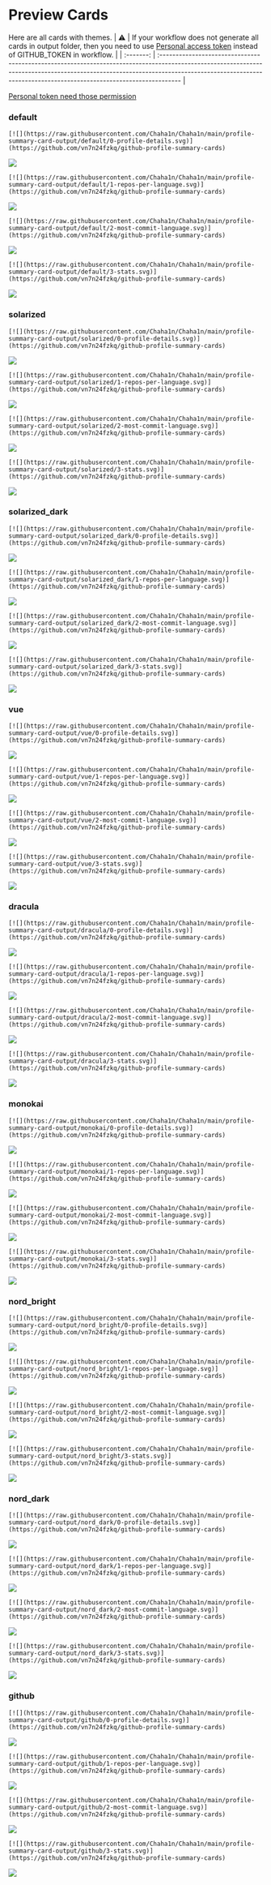 
# Preview Cards

Here are all cards with themes.
| :warning: | If your workflow does not generate all cards in output folder, then you need to use [Personal access token](https://docs.github.com/en/actions/configuring-and-managing-workflows/creating-and-storing-encrypted-secrets) instead of GITHUB_TOKEN in workflow. |
| :-------: | :------------------------------------------------------------------------------------------------------------------------------------------------------------------------------------------------------------------------------------------------ |

[Personal token need those permission](https://github.com/vn7n24fzkq/github-profile-summary-cards/wiki/Personal-access-token-permissions)


### default


```
[![](https://raw.githubusercontent.com/Chaha1n/Chaha1n/main/profile-summary-card-output/default/0-profile-details.svg)](https://github.com/vn7n24fzkq/github-profile-summary-cards)
```
![](https://raw.githubusercontent.com/Chaha1n/Chaha1n/main/profile-summary-card-output/default/0-profile-details.svg)


```
[![](https://raw.githubusercontent.com/Chaha1n/Chaha1n/main/profile-summary-card-output/default/1-repos-per-language.svg)](https://github.com/vn7n24fzkq/github-profile-summary-cards)
```
![](https://raw.githubusercontent.com/Chaha1n/Chaha1n/main/profile-summary-card-output/default/1-repos-per-language.svg)


```
[![](https://raw.githubusercontent.com/Chaha1n/Chaha1n/main/profile-summary-card-output/default/2-most-commit-language.svg)](https://github.com/vn7n24fzkq/github-profile-summary-cards)
```
![](https://raw.githubusercontent.com/Chaha1n/Chaha1n/main/profile-summary-card-output/default/2-most-commit-language.svg)


```
[![](https://raw.githubusercontent.com/Chaha1n/Chaha1n/main/profile-summary-card-output/default/3-stats.svg)](https://github.com/vn7n24fzkq/github-profile-summary-cards)
```
![](https://raw.githubusercontent.com/Chaha1n/Chaha1n/main/profile-summary-card-output/default/3-stats.svg)


### solarized


```
[![](https://raw.githubusercontent.com/Chaha1n/Chaha1n/main/profile-summary-card-output/solarized/0-profile-details.svg)](https://github.com/vn7n24fzkq/github-profile-summary-cards)
```
![](https://raw.githubusercontent.com/Chaha1n/Chaha1n/main/profile-summary-card-output/solarized/0-profile-details.svg)


```
[![](https://raw.githubusercontent.com/Chaha1n/Chaha1n/main/profile-summary-card-output/solarized/1-repos-per-language.svg)](https://github.com/vn7n24fzkq/github-profile-summary-cards)
```
![](https://raw.githubusercontent.com/Chaha1n/Chaha1n/main/profile-summary-card-output/solarized/1-repos-per-language.svg)


```
[![](https://raw.githubusercontent.com/Chaha1n/Chaha1n/main/profile-summary-card-output/solarized/2-most-commit-language.svg)](https://github.com/vn7n24fzkq/github-profile-summary-cards)
```
![](https://raw.githubusercontent.com/Chaha1n/Chaha1n/main/profile-summary-card-output/solarized/2-most-commit-language.svg)


```
[![](https://raw.githubusercontent.com/Chaha1n/Chaha1n/main/profile-summary-card-output/solarized/3-stats.svg)](https://github.com/vn7n24fzkq/github-profile-summary-cards)
```
![](https://raw.githubusercontent.com/Chaha1n/Chaha1n/main/profile-summary-card-output/solarized/3-stats.svg)


### solarized_dark


```
[![](https://raw.githubusercontent.com/Chaha1n/Chaha1n/main/profile-summary-card-output/solarized_dark/0-profile-details.svg)](https://github.com/vn7n24fzkq/github-profile-summary-cards)
```
![](https://raw.githubusercontent.com/Chaha1n/Chaha1n/main/profile-summary-card-output/solarized_dark/0-profile-details.svg)


```
[![](https://raw.githubusercontent.com/Chaha1n/Chaha1n/main/profile-summary-card-output/solarized_dark/1-repos-per-language.svg)](https://github.com/vn7n24fzkq/github-profile-summary-cards)
```
![](https://raw.githubusercontent.com/Chaha1n/Chaha1n/main/profile-summary-card-output/solarized_dark/1-repos-per-language.svg)


```
[![](https://raw.githubusercontent.com/Chaha1n/Chaha1n/main/profile-summary-card-output/solarized_dark/2-most-commit-language.svg)](https://github.com/vn7n24fzkq/github-profile-summary-cards)
```
![](https://raw.githubusercontent.com/Chaha1n/Chaha1n/main/profile-summary-card-output/solarized_dark/2-most-commit-language.svg)


```
[![](https://raw.githubusercontent.com/Chaha1n/Chaha1n/main/profile-summary-card-output/solarized_dark/3-stats.svg)](https://github.com/vn7n24fzkq/github-profile-summary-cards)
```
![](https://raw.githubusercontent.com/Chaha1n/Chaha1n/main/profile-summary-card-output/solarized_dark/3-stats.svg)


### vue


```
[![](https://raw.githubusercontent.com/Chaha1n/Chaha1n/main/profile-summary-card-output/vue/0-profile-details.svg)](https://github.com/vn7n24fzkq/github-profile-summary-cards)
```
![](https://raw.githubusercontent.com/Chaha1n/Chaha1n/main/profile-summary-card-output/vue/0-profile-details.svg)


```
[![](https://raw.githubusercontent.com/Chaha1n/Chaha1n/main/profile-summary-card-output/vue/1-repos-per-language.svg)](https://github.com/vn7n24fzkq/github-profile-summary-cards)
```
![](https://raw.githubusercontent.com/Chaha1n/Chaha1n/main/profile-summary-card-output/vue/1-repos-per-language.svg)


```
[![](https://raw.githubusercontent.com/Chaha1n/Chaha1n/main/profile-summary-card-output/vue/2-most-commit-language.svg)](https://github.com/vn7n24fzkq/github-profile-summary-cards)
```
![](https://raw.githubusercontent.com/Chaha1n/Chaha1n/main/profile-summary-card-output/vue/2-most-commit-language.svg)


```
[![](https://raw.githubusercontent.com/Chaha1n/Chaha1n/main/profile-summary-card-output/vue/3-stats.svg)](https://github.com/vn7n24fzkq/github-profile-summary-cards)
```
![](https://raw.githubusercontent.com/Chaha1n/Chaha1n/main/profile-summary-card-output/vue/3-stats.svg)


### dracula


```
[![](https://raw.githubusercontent.com/Chaha1n/Chaha1n/main/profile-summary-card-output/dracula/0-profile-details.svg)](https://github.com/vn7n24fzkq/github-profile-summary-cards)
```
![](https://raw.githubusercontent.com/Chaha1n/Chaha1n/main/profile-summary-card-output/dracula/0-profile-details.svg)


```
[![](https://raw.githubusercontent.com/Chaha1n/Chaha1n/main/profile-summary-card-output/dracula/1-repos-per-language.svg)](https://github.com/vn7n24fzkq/github-profile-summary-cards)
```
![](https://raw.githubusercontent.com/Chaha1n/Chaha1n/main/profile-summary-card-output/dracula/1-repos-per-language.svg)


```
[![](https://raw.githubusercontent.com/Chaha1n/Chaha1n/main/profile-summary-card-output/dracula/2-most-commit-language.svg)](https://github.com/vn7n24fzkq/github-profile-summary-cards)
```
![](https://raw.githubusercontent.com/Chaha1n/Chaha1n/main/profile-summary-card-output/dracula/2-most-commit-language.svg)


```
[![](https://raw.githubusercontent.com/Chaha1n/Chaha1n/main/profile-summary-card-output/dracula/3-stats.svg)](https://github.com/vn7n24fzkq/github-profile-summary-cards)
```
![](https://raw.githubusercontent.com/Chaha1n/Chaha1n/main/profile-summary-card-output/dracula/3-stats.svg)


### monokai


```
[![](https://raw.githubusercontent.com/Chaha1n/Chaha1n/main/profile-summary-card-output/monokai/0-profile-details.svg)](https://github.com/vn7n24fzkq/github-profile-summary-cards)
```
![](https://raw.githubusercontent.com/Chaha1n/Chaha1n/main/profile-summary-card-output/monokai/0-profile-details.svg)


```
[![](https://raw.githubusercontent.com/Chaha1n/Chaha1n/main/profile-summary-card-output/monokai/1-repos-per-language.svg)](https://github.com/vn7n24fzkq/github-profile-summary-cards)
```
![](https://raw.githubusercontent.com/Chaha1n/Chaha1n/main/profile-summary-card-output/monokai/1-repos-per-language.svg)


```
[![](https://raw.githubusercontent.com/Chaha1n/Chaha1n/main/profile-summary-card-output/monokai/2-most-commit-language.svg)](https://github.com/vn7n24fzkq/github-profile-summary-cards)
```
![](https://raw.githubusercontent.com/Chaha1n/Chaha1n/main/profile-summary-card-output/monokai/2-most-commit-language.svg)


```
[![](https://raw.githubusercontent.com/Chaha1n/Chaha1n/main/profile-summary-card-output/monokai/3-stats.svg)](https://github.com/vn7n24fzkq/github-profile-summary-cards)
```
![](https://raw.githubusercontent.com/Chaha1n/Chaha1n/main/profile-summary-card-output/monokai/3-stats.svg)


### nord_bright


```
[![](https://raw.githubusercontent.com/Chaha1n/Chaha1n/main/profile-summary-card-output/nord_bright/0-profile-details.svg)](https://github.com/vn7n24fzkq/github-profile-summary-cards)
```
![](https://raw.githubusercontent.com/Chaha1n/Chaha1n/main/profile-summary-card-output/nord_bright/0-profile-details.svg)


```
[![](https://raw.githubusercontent.com/Chaha1n/Chaha1n/main/profile-summary-card-output/nord_bright/1-repos-per-language.svg)](https://github.com/vn7n24fzkq/github-profile-summary-cards)
```
![](https://raw.githubusercontent.com/Chaha1n/Chaha1n/main/profile-summary-card-output/nord_bright/1-repos-per-language.svg)


```
[![](https://raw.githubusercontent.com/Chaha1n/Chaha1n/main/profile-summary-card-output/nord_bright/2-most-commit-language.svg)](https://github.com/vn7n24fzkq/github-profile-summary-cards)
```
![](https://raw.githubusercontent.com/Chaha1n/Chaha1n/main/profile-summary-card-output/nord_bright/2-most-commit-language.svg)


```
[![](https://raw.githubusercontent.com/Chaha1n/Chaha1n/main/profile-summary-card-output/nord_bright/3-stats.svg)](https://github.com/vn7n24fzkq/github-profile-summary-cards)
```
![](https://raw.githubusercontent.com/Chaha1n/Chaha1n/main/profile-summary-card-output/nord_bright/3-stats.svg)


### nord_dark


```
[![](https://raw.githubusercontent.com/Chaha1n/Chaha1n/main/profile-summary-card-output/nord_dark/0-profile-details.svg)](https://github.com/vn7n24fzkq/github-profile-summary-cards)
```
![](https://raw.githubusercontent.com/Chaha1n/Chaha1n/main/profile-summary-card-output/nord_dark/0-profile-details.svg)


```
[![](https://raw.githubusercontent.com/Chaha1n/Chaha1n/main/profile-summary-card-output/nord_dark/1-repos-per-language.svg)](https://github.com/vn7n24fzkq/github-profile-summary-cards)
```
![](https://raw.githubusercontent.com/Chaha1n/Chaha1n/main/profile-summary-card-output/nord_dark/1-repos-per-language.svg)


```
[![](https://raw.githubusercontent.com/Chaha1n/Chaha1n/main/profile-summary-card-output/nord_dark/2-most-commit-language.svg)](https://github.com/vn7n24fzkq/github-profile-summary-cards)
```
![](https://raw.githubusercontent.com/Chaha1n/Chaha1n/main/profile-summary-card-output/nord_dark/2-most-commit-language.svg)


```
[![](https://raw.githubusercontent.com/Chaha1n/Chaha1n/main/profile-summary-card-output/nord_dark/3-stats.svg)](https://github.com/vn7n24fzkq/github-profile-summary-cards)
```
![](https://raw.githubusercontent.com/Chaha1n/Chaha1n/main/profile-summary-card-output/nord_dark/3-stats.svg)


### github


```
[![](https://raw.githubusercontent.com/Chaha1n/Chaha1n/main/profile-summary-card-output/github/0-profile-details.svg)](https://github.com/vn7n24fzkq/github-profile-summary-cards)
```
![](https://raw.githubusercontent.com/Chaha1n/Chaha1n/main/profile-summary-card-output/github/0-profile-details.svg)


```
[![](https://raw.githubusercontent.com/Chaha1n/Chaha1n/main/profile-summary-card-output/github/1-repos-per-language.svg)](https://github.com/vn7n24fzkq/github-profile-summary-cards)
```
![](https://raw.githubusercontent.com/Chaha1n/Chaha1n/main/profile-summary-card-output/github/1-repos-per-language.svg)


```
[![](https://raw.githubusercontent.com/Chaha1n/Chaha1n/main/profile-summary-card-output/github/2-most-commit-language.svg)](https://github.com/vn7n24fzkq/github-profile-summary-cards)
```
![](https://raw.githubusercontent.com/Chaha1n/Chaha1n/main/profile-summary-card-output/github/2-most-commit-language.svg)


```
[![](https://raw.githubusercontent.com/Chaha1n/Chaha1n/main/profile-summary-card-output/github/3-stats.svg)](https://github.com/vn7n24fzkq/github-profile-summary-cards)
```
![](https://raw.githubusercontent.com/Chaha1n/Chaha1n/main/profile-summary-card-output/github/3-stats.svg)

